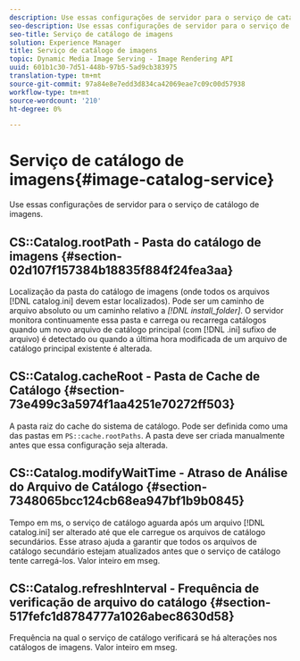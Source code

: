 ```yaml
---
description: Use essas configurações de servidor para o serviço de catálogo de imagens.
seo-description: Use essas configurações de servidor para o serviço de catálogo de imagens.
seo-title: Serviço de catálogo de imagens
solution: Experience Manager
title: Serviço de catálogo de imagens
topic: Dynamic Media Image Serving - Image Rendering API
uuid: 601b1c30-7d51-448b-97b5-5ad9cb383975
translation-type: tm+mt
source-git-commit: 97a84e8e7edd3d834ca42069eae7c09c00d57938
workflow-type: tm+mt
source-wordcount: '210'
ht-degree: 0%

---
```



# Serviço de catálogo de imagens{#image-catalog-service}

Use essas configurações de servidor para o serviço de catálogo de imagens.

## CS::Catalog.rootPath - Pasta do catálogo de imagens {#section-02d107f157384b18835f884f24fea3aa}

Localização da pasta do catálogo de imagens (onde todos os arquivos [!DNL catalog.ini] devem estar localizados). Pode ser um caminho de arquivo absoluto ou um caminho relativo a *[!DNL install_folder]*. O servidor monitora continuamente essa pasta e carrega ou recarrega catálogos quando um novo arquivo de catálogo principal (com [!DNL .ini] sufixo de arquivo) é detectado ou quando a última hora modificada de um arquivo de catálogo principal existente é alterada.

## CS::Catalog.cacheRoot - Pasta de Cache de Catálogo {#section-73e499c3a5974f1aa4251e70272ff503}

A pasta raiz do cache do sistema de catálogo. Pode ser definida como uma das pastas em `PS::cache.rootPaths`. A pasta deve ser criada manualmente antes que essa configuração seja alterada.

## CS::Catalog.modifyWaitTime - Atraso de Análise do Arquivo de Catálogo {#section-7348065bcc124cb68ea947bf1b9b0845}

Tempo em ms, o serviço de catálogo aguarda após um arquivo [!DNL catalog.ini] ser alterado até que ele carregue os arquivos de catálogo secundários. Esse atraso ajuda a garantir que todos os arquivos de catálogo secundário estejam atualizados antes que o serviço de catálogo tente carregá-los. Valor inteiro em mseg.

## CS::Catalog.refreshInterval - Frequência de verificação de arquivo do catálogo {#section-517fefc1d8784777a1026abec8630d58}

Frequência na qual o serviço de catálogo verificará se há alterações nos catálogos de imagens. Valor inteiro em mseg.
